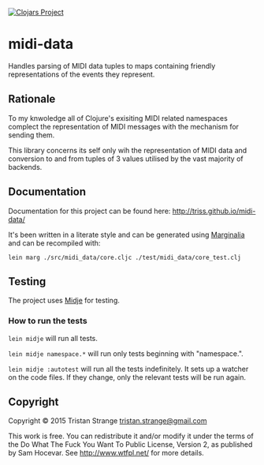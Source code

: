 [![Clojars Project](http://clojars.org/org.clojars.triss/midi-data/latest-version.svg)](http://clojars.org/org.clojars.triss/midi-data)

# midi-data

Handles parsing of MIDI data tuples to maps containing friendly representations
of the events they represent.

## Rationale

To my knwoledge all of Clojure's exisiting MIDI related namespaces complect the
representation of MIDI messages with the mechanism for sending them.

This library concerns its self only wih the representation of MIDI data and
conversion to and from tuples of 3 values utilised by the vast majority of
backends.

## Documentation

Documentation for this project can be found here: http://triss.github.io/midi-data/ 

It's been written in a literate style and can be generated using
[Marginalia](https://github.com/gdeer81/marginalia) and can be recompiled
with:
```
lein marg ./src/midi_data/core.cljc ./test/midi_data/core_test.clj
```
## Testing

The project uses [Midje](https://github.com/marick/Midje/) for testing.

### How to run the tests

`lein midje` will run all tests.

`lein midje namespace.*` will run only tests beginning with "namespace.".

`lein midje :autotest` will run all the tests indefinitely. It sets up a
watcher on the code files. If they change, only the relevant tests will be
run again.

## Copyright

Copyright © 2015 Tristan Strange <tristan.strange@gmail.com>

This work is free. You can redistribute it and/or modify it under the
terms of the Do What The Fuck You Want To Public License, Version 2,
as published by Sam Hocevar. See http://www.wtfpl.net/ for more details.
